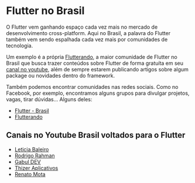 # Flutter no Brasil

O Flutter vem ganhando espaço cada vez mais no mercado de desenvolvimento cross-platform. Aqui no Brasil, a palavra do Flutter também vem sendo espalhada cada vez mais por comunidades de tecnologia.

Um exemplo é a própria [Flutterando](https://flutterando.com.br/#/), a maior comunidade de Flutter no Brasil que busca trazer conteúdos sobre Flutter de forma gratuíta em seu [canal no youtube](https://www.youtube.com/c/Flutterando), além de sempre estarem publicando artigos sobre algum package ou novidades dentro do framework.

Também podemos encontrar comunidades nas redes sociais. Como no Facebook, por exemplo, encontramos alguns grupos para divulgar projetos, vagas, tirar dúvidas... Alguns deles:

- [Flutter - Brasil](https://www.facebook.com/groups/brflutter/)
- [Flutterando](https://www.facebook.com/groups/flutterando/)

## Canais no Youtube Brasil voltados para o Flutter

- [Leticia Baleiro](https://www.youtube.com/channel/UChRdRcqQbtdSe6MgAWcnRCQ/videos)
- [Rodrigo Rahman](https://www.youtube.com/c/RodrigoRahman/videos)
- [Gabul DEV](https://www.youtube.com/c/GabulDEV/videos)
- [Thizer Aplicativos](https://www.youtube.com/c/ThizerAplicativos/videos)
- [Renato Mota](https://www.youtube.com/c/RenatoMotaDev/videos)
